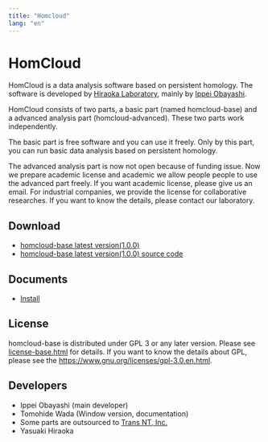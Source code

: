 ```yaml
---
title: "Homcloud"
lang: "en"
---
```


# HomCloud

HomCloud is a data analysis software based on persistent homology.
The software is developed by 
[Hiraoka Laboratory](http://www.wpi-aimr.tohoku.ac.jp/hiraoka_labo/),
mainly by [Ippei Obayashi](http://www.wpi-aimr.tohoku.ac.jp/hiraoka_labo/obayashi/).

HomCloud consists of two parts,
a basic part (named homcloud-base) and
a advanced analysis part (homcloud-advanced).
These two parts work independently. 

The basic part is free software and you can use it freely.
Only by this part, 
you can run basic data analysis based on persistent homology.

The advanced analysis part is now not open because of funding issue.
Now we prepare academic license and academic we allow people people to use
the advanced part freely. If you want academic license, please give us an email.
For industrial companies, we provide the license for collaborative researches.
If you want to know the details, please contact our laboratory.

## <a name="download"> Download

* [homcloud-base latest version(1.0.0)](download/homcloud-base-1.0.0.tar.gz)
* [homcloud-base latest version(1.0.0) source code](download/homcloud-base-src-1.0.0.zip)

## Documents

* [Install](how-to-install.en.html)
<!--- * [基本的な使い方](basic-usage.html) -->

## License

homcloud-base is distributed under GPL 3 or any later version.
Please see [license-base.html](license-base.html) for details.
If you want to know the details about GPL, please 
see the <https://www.gnu.org/licenses/gpl-3.0.en.html>.

## Developers

* Ippei Obayashi (main developer)
* Tomohide Wada (Window version, documentation)
* Some parts are outsourced to [Trans NT, Inc.](http://www.trans-nt.com/)
* Yasuaki Hiraoka
